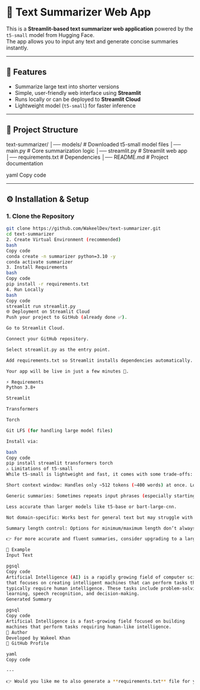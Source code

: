 # 📝 Text Summarizer Web App

This is a **Streamlit-based text summarizer web application** powered by the `t5-small` model from Hugging Face.  
The app allows you to input any text and generate concise summaries instantly.

---

## 🚀 Features
- Summarize large text into shorter versions
- Simple, user-friendly web interface using **Streamlit**
- Runs locally or can be deployed to **Streamlit Cloud**
- Lightweight model (`t5-small`) for faster inference

---

## 📂 Project Structure
text-summarizer/
│── models/ # Downloaded t5-small model files
│── main.py # Core summarization logic
│── streamlit.py # Streamlit web app
│── requirements.txt # Dependencies
│── README.md # Project documentation

yaml
Copy code

---

## ⚙️ Installation & Setup

### 1. Clone the Repository
```bash
git clone https://github.com/WakeelDev/text-summarizer.git
cd text-summarizer
2. Create Virtual Environment (recommended)
bash
Copy code
conda create -n summarizer python=3.10 -y
conda activate summarizer
3. Install Requirements
bash
Copy code
pip install -r requirements.txt
4. Run Locally
bash
Copy code
streamlit run streamlit.py
🌐 Deployment on Streamlit Cloud
Push your project to GitHub (already done ✅).

Go to Streamlit Cloud.

Connect your GitHub repository.

Select streamlit.py as the entry point.

Add requirements.txt so Streamlit installs dependencies automatically.

Your app will be live in just a few minutes 🚀.

⚡ Requirements
Python 3.8+

Streamlit

Transformers

Torch

Git LFS (for handling large model files)

Install via:

bash
Copy code
pip install streamlit transformers torch
⚠️ Limitations of t5-small
While t5-small is lightweight and fast, it comes with some trade-offs:

Short context window: Handles only ~512 tokens (~400 words) at once. Long text must be chunked.

Generic summaries: Sometimes repeats input phrases (especially starting sentences).

Less accurate than larger models like t5-base or bart-large-cnn.

Not domain-specific: Works best for general text but may struggle with technical or niche content.

Summary length control: Options for minimum/maximum length don’t always produce strong variations.

👉 For more accurate and fluent summaries, consider upgrading to a larger model (e.g., t5-base, bart-large-cnn) — but note they require more memory and compute.

📌 Example
Input Text

pgsql
Copy code
Artificial Intelligence (AI) is a rapidly growing field of computer science
that focuses on creating intelligent machines that can perform tasks that
typically require human intelligence. These tasks include problem-solving,
learning, speech recognition, and decision-making.
Generated Summary

pgsql
Copy code
Artificial Intelligence is a fast-growing field focused on building
machines that perform tasks requiring human-like intelligence.
👤 Author
Developed by Wakeel Khan
🔗 GitHub Profile

yaml
Copy code

---

👉 Would you like me to also generate a **requirements.txt** file for you (so your README and deploym
